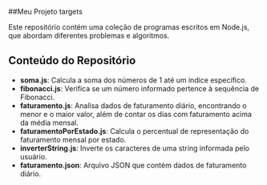 ##Meu Projeto targets

Este repositório contém uma coleção de programas escritos em Node.js, que abordam diferentes problemas e algoritmos. 

## Conteúdo do Repositório

- **soma.js**: Calcula a soma dos números de 1 até um índice específico.
- **fibonacci.js**: Verifica se um número informado pertence à sequência de Fibonacci.
- **faturamento.js**: Analisa dados de faturamento diário, encontrando o menor e o maior valor, além de contar os dias com faturamento acima da média mensal.
- **faturamentoPorEstado.js**: Calcula o percentual de representação do faturamento mensal por estado.
- **inverterString.js**: Inverte os caracteres de uma string informada pelo usuário.
- **faturamento.json**: Arquivo JSON que contém dados de faturamento diário.
